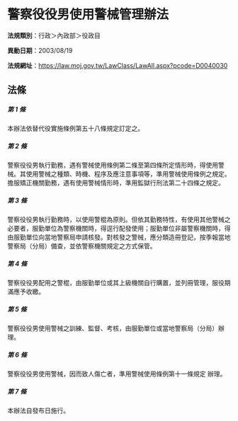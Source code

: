 # 警察役役男使用警械管理辦法

**法規類別**：行政＞內政部＞役政目

**異動日期**：2003/08/19  

**法規網址**：https://law.moj.gov.tw/LawClass/LawAll.aspx?pcode=D0040030





## 法條
##### 第 1 條
本辦法依替代役實施條例第五十八條規定訂定之。

##### 第 2 條
警察役役男執行勤務，遇有警械使用條例第二條至第四條所定情形時，得使用警械。其使用警械之種類、時機、程序及應注意事項等，準用警械使用條例之規定。
擔服矯正機關勤務，遇有使用警械情形時，準用監獄行刑法第二十四條之規定。

##### 第 3 條
警察役役男執行勤務時，以使用警棍為原則。但依其勤務特性，有使用其他警械之必要者，服勤單位為警察機關時，得逕行配發使用；服勤單位非屬警察機關時，得由服勤單位向當地警察局申請核發。對核發之警械，應分類造冊登記，按季報當地警察局（分局）備查，並依警察機關規定之方式保管。

##### 第 4 條
警察役役男配用之警棍，由服勤單位或其上級機關自行購置，並列冊管理，服役期滿應予收繳。

##### 第 5 條
警察役役男使用警械之訓練、監督、考核，由服勤單位或當地警察局（分局）辦理。

##### 第 6 條
警察役役男使用警械，因而致人傷亡者，準用警械使用條例第十一條規定 辦理。

##### 第 7 條
本辦法自發布日施行。


